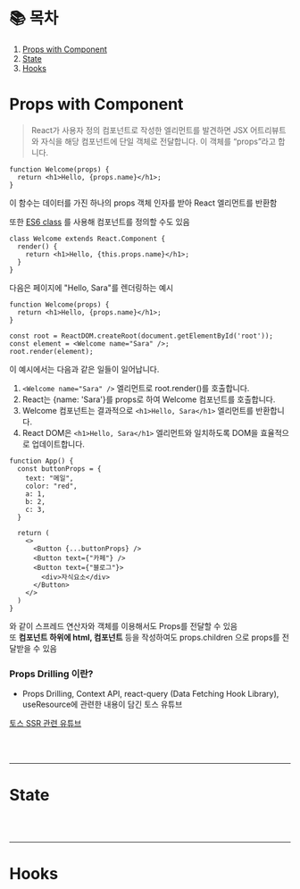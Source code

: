 # 📚 목차

1. [Props with Component](#props-with-component)
2. [State](#state)
3. [Hooks](#hooks)

# Props with Component

> React가 사용자 정의 컴포넌트로 작성한 엘리먼트를 발견하면 JSX 어트리뷰트와 자식을 해당 컴포넌트에 단일 객체로 전달합니다. 이 객체를 “props”라고 합니다.

```JS
function Welcome(props) {
  return <h1>Hello, {props.name}</h1>;
}
```
이 함수는 데이터를 가진 하나의 props 객체 인자를 받아 React 엘리먼트를 반환함

또한 [ES6 class](https://developer.mozilla.org/en-US/docs/Web/JavaScript/Reference/Classes) 를 사용해 컴포넌트를 정의할 수도 있음

```JS
class Welcome extends React.Component {
  render() {
    return <h1>Hello, {this.props.name}</h1>;
  }
}
```

다음은 페이지에 "Hello, Sara"를 렌더링하는 예시
```JS
function Welcome(props) {
  return <h1>Hello, {props.name}</h1>;
}

const root = ReactDOM.createRoot(document.getElementById('root'));
const element = <Welcome name="Sara" />;
root.render(element);
```

이 예시에서는 다음과 같은 일들이 일어납니다.

1. `<Welcome name="Sara" />` 엘리먼트로 root.render()를 호출합니다.
2. React는 {name: 'Sara'}를 props로 하여 Welcome 컴포넌트를 호출합니다.
3. Welcome 컴포넌트는 결과적으로 `<h1>Hello, Sara</h1>` 엘리먼트를 반환합니다.
4. React DOM은 `<h1>Hello, Sara</h1>` 엘리먼트와 일치하도록 DOM을 효율적으로 업데이트합니다.

```JS
function App() {
  const buttonProps = {
    text: "메일",
    color: "red",
    a: 1,
    b: 2,
    c: 3,
  }

  return (
    <>
      <Button {...buttonProps} />
      <Button text={"카페"} />
      <Button text={"블로그"}>
        <div>자식요소</div>
      </Button>
    </>
  )
}
```
와 같이 스프레드 연산자와 객체를 이용해서도 Props를 전달할 수 있음<br>
또 **컴포넌트 하위에 html, 컴포넌트** 등을 작성하여도 props.children 으로 props를 전달받을 수 있음

### Props Drilling 이란?

- Props Drilling, Context API, react-query (Data Fetching Hook Library), useResource에 관련한 내용이 담긴 토스 유튜브

[토스 SSR 관련 유튜브](https://youtu.be/IKyA8BKxpXc)

<br><br>

---

# State



<br><br>

---

# Hooks

